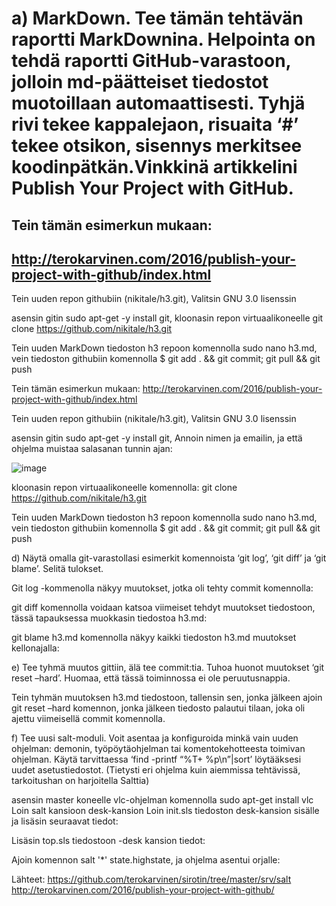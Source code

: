 # a) MarkDown. Tee tämän tehtävän raportti MarkDownina. Helpointa on tehdä raportti GitHub-varastoon,  jolloin md-päätteiset tiedostot muotoillaan automaattisesti. Tyhjä rivi tekee kappalejaon, risuaita ‘#’ tekee otsikon, sisennys merkitsee koodinpätkän.Vinkkinä artikkelini Publish Your Project with GitHub.

## Tein tämän esimerkun mukaan:
## http://terokarvinen.com/2016/publish-your-project-with-github/index.html

Tein uuden repon githubiin (nikitale/h3.git),
Valitsin GNU 3.0 lisenssin

asensin gitin
sudo apt-get -y install git, 
kloonasin repon virtuaalikoneelle
git clone https://github.com/nikitale/h3.git

Tein uuden MarkDown tiedoston h3 repoon komennolla sudo nano h3.md, 
vein tiedoston githubiin komennolla
$ git add . && git commit; git pull && git push

Tein tämän esimerkun mukaan:
http://terokarvinen.com/2016/publish-your-project-with-github/index.html

Tein uuden repon githubiin (nikitale/h3.git),
Valitsin GNU 3.0 lisenssin

asensin gitin
sudo apt-get -y install git,
Annoin nimen ja emailin, ja että ohjelma muistaa salasanan tunnin ajan:

![image](/home/alexei/Pictures/image1.png)

kloonasin repon virtuaalikoneelle komennolla:
git clone https://github.com/nikitale/h3.git

Tein uuden MarkDown tiedoston h3 repoon komennolla sudo nano h3.md,
vein tiedoston githubiin komennolla
$ git add . && git commit; git pull && git push


d) Näytä omalla git-varastollasi esimerkit komennoista ‘git log’, ‘git diff’ ja ‘git blame’. Selitä tulokset.

Git log -kommenolla näkyy muutokset, jotka oli tehty commit komennolla:





git diff  komennolla voidaan katsoa viimeiset tehdyt muutokset tiedostoon, tässä tapauksessa muokkasin tiedostoa h3.md:















git blame h3.md komennolla näkyy kaikki tiedoston h3.md muutokset kellonajalla:

e) Tee tyhmä muutos gittiin, älä tee commit:tia. Tuhoa huonot muutokset ‘git reset –hard’. Huomaa, että tässä toiminnossa ei ole peruutusnappia.


Tein tyhmän muutoksen h3.md tiedostoon, tallensin sen, jonka jälkeen ajoin git reset –hard komennon, jonka jälkeen tiedosto palautui tilaan, joka oli ajettu viimeisellä commit komennolla.

f) Tee uusi salt-moduli. Voit asentaa ja konfiguroida minkä vain uuden ohjelman: demonin, työpöytäohjelman tai komentokehotteesta toimivan ohjelman. Käytä tarvittaessa ‘find -printf “%T+ %p\n”|sort’ löytääksesi uudet asetustiedostot. (Tietysti eri ohjelma kuin aiemmissa tehtävissä, 
tarkoitushan on harjoitella Salttia)




asensin master koneelle vlc-ohjelman komennolla sudo apt-get install vlc
Loin salt kansioon desk-kansion
Loin init.sls tiedoston desk-kansion sisälle ja lisäsin seuraavat tiedot:






Lisäsin top.sls tiedostoon -desk kansion tiedot:








Ajoin komennon salt '*' state.highstate, ja ohjelma asentui orjalle:










Lähteet:
https://github.com/terokarvinen/sirotin/tree/master/srv/salt
http://terokarvinen.com/2016/publish-your-project-with-github/
